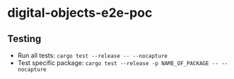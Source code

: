 # digital-objects-e2e-poc

## Testing

- Run all tests: `cargo test --release -- --nocapture`
- Test specific package: `cargo test --release -p NAME_OF_PACKAGE -- --nocapture`
